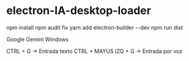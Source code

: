 # electron-IA-desktop-loader

npm install
npm audit fix
yarn add electron-builder --dev
npm run dist

Google Gemini Windows

CTRL + G -> Entrada texto
CTRL + MAYUS IZQ + G -> Entrada por voz
